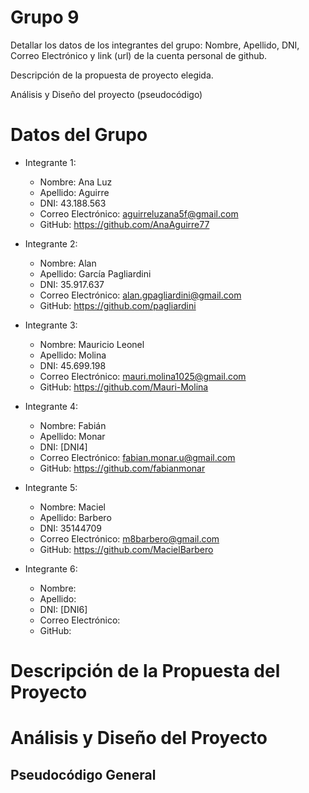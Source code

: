 # Grupo 9

Detallar los datos de los integrantes del grupo: Nombre, Apellido, DNI, Correo Electrónico y link (url) de la cuenta personal de github.

Descripción de la propuesta de proyecto elegida.

Análisis y Diseño del proyecto (pseudocódigo)

# Datos del Grupo

- Integrante 1:
  - Nombre: Ana Luz 
  - Apellido: Aguirre
  - DNI: 43.188.563
  - Correo Electrónico: aguirreluzana5f@gmail.com
  - GitHub: https://github.com/AnaAguirre77

- Integrante 2:
  - Nombre: Alan 
  - Apellido: García Pagliardini
  - DNI: 35.917.637
  - Correo Electrónico: alan.gpagliardini@gmail.com
  - GitHub: https://github.com/pagliardini

- Integrante 3:
  - Nombre: Mauricio Leonel
  - Apellido: Molina
  - DNI: 45.699.198
  - Correo Electrónico: mauri.molina1025@gmail.com
  - GitHub: https://github.com/Mauri-Molina

- Integrante 4:
  - Nombre: Fabián 
  - Apellido: Monar
  - DNI: [DNI4]
  - Correo Electrónico: fabian.monar.u@gmail.com
  - GitHub: https://github.com/fabianmonar

- Integrante 5:
  - Nombre: Maciel 
  - Apellido: Barbero
  - DNI: 35144709
  - Correo Electrónico: m8barbero@gmail.com
  - GitHub: https://github.com/MacielBarbero

- Integrante 6:
  - Nombre:  
  - Apellido: 
  - DNI: [DNI6]
  - Correo Electrónico:  
  - GitHub: 

# Descripción de la Propuesta del Proyecto

# Análisis y Diseño del Proyecto

## Pseudocódigo General
